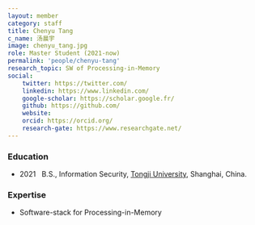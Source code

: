 ```yaml
---
layout: member
category: staff
title: Chenyu Tang
c_name: 汤晨宇
image: chenyu_tang.jpg
role: Master Student (2021-now)
permalink: 'people/chenyu-tang'
research_topic: SW of Processing-in-Memory
social:
    twitter: https://twitter.com/
    linkedin: https://www.linkedin.com/
    google-scholar: https://scholar.google.fr/
    github: https://github.com/
    website:
    orcid: https://orcid.org/
    research-gate: https://www.researchgate.net/
---
```



### <i class="fas fa-graduation-cap"></i> Education
- 2021 &nbsp; B.S., Information Security, [Tongji University](https://www.tongji.edu.cn/), Shanghai, China.




### Expertise
- Software-stack for Processing-in-Memory